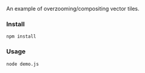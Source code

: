 
An example of overzooming/compositing vector tiles.

### Install

    npm install


### Usage

    node demo.js
